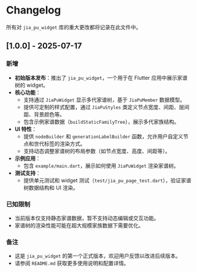 # Changelog

所有对 `jia_pu_widget` 库的重大更改都将记录在此文件中。

## [1.0.0] - 2025-07-17

### 新增
- **初始版本发布**：推出了 `jia_pu_widget`，一个用于在 Flutter 应用中展示家谱树的 widget。
- **核心功能**：
  - 支持通过 `JiaPuWidget` 显示多代家谱树，基于 `JiaPuMember` 数据模型。
  - 提供可定制的样式配置，通过 `JiaPuStyles` 类定义节点宽度、间距、层间距、背景颜色等。
  - 包含示例家谱数据（`buildStaticFamilyTree`），展示多代家族结构。
- **UI 特性**：
  - 提供 `nodeBuilder` 和 `generationLabelBuilder` 函数，允许用户自定义节点和世代标签的渲染方式。
  - 支持动态调整家谱树的布局参数（如节点宽度、高度、间距等）。
- **示例应用**：
  - 包含 `example/main.dart`，展示如何使用 `JiaPuWidget` 渲染家谱树。
- **测试支持**：
  - 提供单元测试和 widget 测试（`test/jia_pu_page_test.dart`），验证家谱树数据结构和 UI 渲染。

### 已知限制
- 当前版本仅支持静态家谱数据，暂不支持动态编辑或交互功能。
- 家谱树的渲染性能可能在超大规模家族数据下需要优化。

### 备注
- 这是 `jia_pu_widget` 的第一个正式版本，欢迎用户反馈以改进后续版本。
- 请参阅 `README.md` 获取更多使用说明和配置详情。